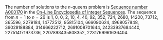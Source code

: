 The number of solutions to the $n$-queens problem is [Sequence number A000170](https://oeis.org/A000170) in the [On-Line Encyclopedia of Integer Sequences](https://oeis.org). The sequence from $n=1$ to $n=26$ is 1, 0, 0, 2, 10, 4, 40, 92, 352, 724, 2680, 14200, 73712, 365596, 2279184, 14772512, 95815104, 666090624, 4968057848, 39029188884, 314666222712, 2691008701644, 24233937684440, 227514171973736, 2207893435808352, 2231769961636404.
